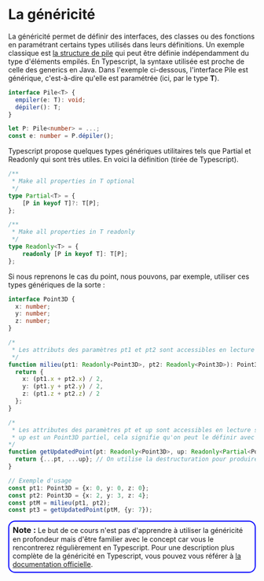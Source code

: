 # La généricité
La généricité permet de définir des interfaces, des classes ou des fonctions en paramétrant certains types utilisés dans leurs définitions. Un exemple classique est [la structure de pile](https://fr.wikipedia.org/wiki/Pile_(informatique)) qui peut être définie indépendamment du type d'éléments empilés. En Typescript, la syntaxe utilisée est proche de celle des generics en Java. Dans l'exemple ci-dessous, l'interface Pile est générique, c'est-à-dire qu'elle est paramétrée (ici, par le type **T**). 
```typescript
interface Pile<T> {
  empiler(e: T): void;
  dépiler(): T;
}

let P: Pile<number> = ...;
const e: number = P.dépiler();
```

Typescript propose quelques types génériques utilitaires tels que Partial et Readonly qui sont très utiles. En voici la définition (tirée de Typescript).

```typescript
/**
 * Make all properties in T optional
 */
type Partial<T> = {
    [P in keyof T]?: T[P];
};

/**
 * Make all properties in T readonly
 */
type Readonly<T> = {
    readonly [P in keyof T]: T[P];
};
```

Si nous reprenons le cas du point, nous pouvons, par exemple, utiliser ces types génériques de la sorte :

```typescript
interface Point3D {
  x: number;
  y: number;
  z: number;
}

/*
 * Les attributs des paramètres pt1 et pt2 sont accessibles en lecture seule
 */
function milieu(pt1: Readonly<Point3D>, pt2: Readonly<Point3D>): Point3D {
  return {
    x: (pt1.x + pt2.x) / 2,
    y: (pt1.y + pt2.y) / 2,
    z: (pt1.z + pt2.z) / 2
  };
}

/*
 * Les attributes des paramètres pt et up sont accessibles en lecture seule
 * up est un Point3D partiel, cela signifie qu'on peut le définir avec une partie des attributs de Point3D seulement
*/
function getUpdatedPoint(pt: Readonly<Point3D>, up: Readonly<Partial<Point3D>>): Point3D {
  return {...pt, ...up}; // On utilise la destructuration pour produire le nouveau point
}

// Exemple d'usage
const pt1: Point3D = {x: 0, y: 0, z: 0};
const pt2: Point3D = {x: 2, y: 3, z: 4};
const ptM = milieu(pt1, pt2);
const pt3 = getUpdatedPoint(ptM, {y: 7});
```

<div style="border: solid blue 2px; border-radius: 1em; padding: .5em;">
<h3 style="display: inline">Note : </h3>Le but de ce cours n'est pas d'apprendre à utiliser la généricité en profondeur mais d'être familier avec le concept car vous le rencontrerez régulièrement en Typescript. Pour une description plus complète de la généricité en Typescript, vous pouvez vous référer à <a href="https://www.typescriptlang.org/docs/handbook/generics.html">la documentation officielle</a>.
</div>